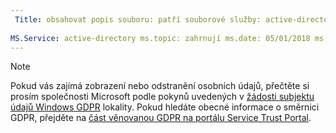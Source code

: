 ```yaml
---
 Title: obsahovat popis souboru: patří souborové služby: active-directory Autor: eross msft
 
MS.Service: active-directory ms.topic: zahrnují ms.date: 05/01/2018 ms.author: lizross ms.custom: soubor k zahrnutí
---
```


>[!Note]
>Pokud vás zajímá zobrazení nebo odstranění osobních údajů, přečtěte si prosím společnosti Microsoft podle pokynů uvedených v [žádosti subjektu údajů Windows GDPR](https://docs.microsoft.com/en-us/microsoft-365/compliance/gdpr-dsr-windows) lokality. Pokud hledáte obecné informace o směrnici GDPR, přejděte na [část věnovanou GDPR na portálu Service Trust Portal](https://servicetrust.microsoft.com/ViewPage/GDPRGetStarted).